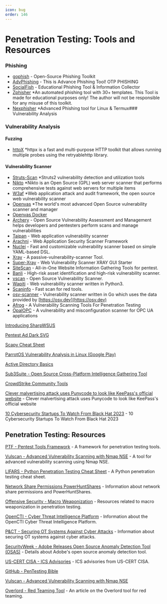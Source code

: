 ```yaml
---
icon: bug
order: 146
---
```


# Penetration Testing: Tools and Resources

### Phishing
* [gophish](https://github.com/gophish/gophish) - Open-Source Phishing Toolkit
* [AdvPhishing](https://github.com/Ignitetch/AdvPhishing) - This is Advance Phishing Tool! OTP PHISHING
* [SocialFish](https://github.com/UndeadSec/SocialFish) - Educational Phishing Tool & Information Collector
* [Zphisher](https://github.com/htr-tech/zphisher) *An automated phishing tool with 30+ templates. This Tool is made for educational purposes only! The author will not be responsible for any misuse of this toolkit.
* [Nexphisher](https://github.com/htr-tech/nexphisher) *Advanced Phishing tool for Linux & Termux### Vulnerability Analysis

### Vulnerability Analysis

#### Fuzzing

* [httpX](https://github.com/projectdiscovery/httpx) *httpx is a fast and multi-purpose HTTP toolkit that allows running multiple probes using the retryablehttp library.

#### Vulnerability Scanner

* [Struts-Scan](https://github.com/Lucifer1993/struts-scan) *Struts2 vulnerability detection and utilization tools
* [Nikto](https://github.com/sullo/nikto) *Nikto is an Open Source (GPL) web server scanner that performs comprehensive tests against web servers for multiple items
* [W3af](https://github.com/andresriancho/w3af/) *Web application attack and audit framework, the open source web vulnerability scanner
* [Openvas](http://www.openvas.org/) *The world's most advanced Open Source vulnerability scanner and manager
* [Openvas Docker](https://github.com/mikesplain/openvas-docker)
* [Archery](https://github.com/archerysec/archerysec) - Open Source Vulnerability Assessment and Management helps developers and pentesters perform scans and manage vulnerabilities
* [Taipan](https://github.com/enkomio/Taipan) - Web application vulnerability scanner
* [Arachni](https://github.com/Arachni/arachni) - Web Application Security Scanner Framework
* [Nuclei](https://github.com/projectdiscovery/nuclei) - Fast and customizable vulnerability scanner based on simple YAML-based DSL.
* [Xray](https://github.com/chaitin/xray) - A passive-vulnerability-scanner Tool.
* [Super-Xray](https://github.com/4ra1n/super-xray) - Web Vulnerability Scanner XRAY GUI Starter
* [SiteScan](https://github.com/kracer127/SiteScan) - All-in-One Website Information Gathering Tools for pentest.
* [Banli](https://github.com/Goqi/Banli) - High-risk asset identification and high-risk vulnerability scanner.
* [vscan](https://github.com/veo/vscan) - Open Source Vulnerability Scanner.
* [Wapiti](https://github.com/wapiti-scanner/wapiti) - Web vulnerability scanner written in Python3.
* [Scaninfo](https://github.com/redtoolskobe/scaninfo) - Fast scan for red tools.
* [osv-scanner](https://github.com/google/osv-scanner) - Vulnerability scanner written in Go which uses the data provided by [https://osv.dev](https://osv.dev)
* [Afrog](https://github.com/zan8in/afrog) - A Vulnerability Scanning Tools For Penetration Testing
* [OpalOPC](https://opalopc.com/) - A vulnerability and misconfiguration scanner for OPC UA applications

[Introducing SharpWSUS](https://labs.nettitude.com/blog/introducing-sharpwsus/)

[Pentest Ad Dark SVG](https://mayfly277.github.io/assets/blog/pentest_ad_dark.svg)

[Scapy Cheat Sheet](https://pentestmag.com/pentest-scapy-cheat-sheet/)

[ParrotOS Vulnerability Analysis in Linux (Google Play)](https://play.google.com/store/apps/details?id=com.khalnayak.parrotosvulnerabilityanalysisinlinux)

[Active Directory Basics](https://rootdse.org/posts/active-directory-basics-1/)

[Sub3Suite - Open Source Cross-Platform Intelligence Gathering Tool](https://securityonline.info/sub3suite-free-open-source-cross-platform-intelligence-gathering-tool/)

[CrowdStrike Community Tools](https://www.crowdstrike.com/resources/#filter=.tag-community-tool)

[Clever malvertising attack uses Punycode to look like KeePass's official website](https://www.malwarebytes.com/blog/threat-intelligence/2023/10/clever-malvertising-attack-uses-punycode-to-look-like-legitimate-website?utm_campaign=RT&utm_medium=social) - Clever malvertising attack uses Punycode to look like KeePass's official website

[10 Cybersecurity Startups To Watch From Black Hat 2023](https://www.crn.com/news/security/10-cybersecurity-startups-to-watch-from-black-hat-2023) - 10 Cybersecurity Startups To Watch From Black Hat 2023

## Penetration Testing: Resources

[PTF - Pentest Tools Framework](https://hakin9.org/ptf-pentest-tools-framework-exploits-scanner-password/) - A framework for penetration testing tools.

[Vulscan - Advanced Vulnerability Scanning with Nmap NSE](https://hakin9.org/vulscan-advanced-vulnerability-scanning-with-nmap-nse/) - A tool for advanced vulnerability scanning using Nmap NSE.

[LIFARS - Python Penetration Testing Cheat Sheet](https://www.lifars.com/knowledge-center/python-penetration-testing-cheat-sheet/) - A Python penetration testing cheat sheet.

[Network Share Permissions PowerHuntShares](https://www.netspi.com/blog/technical/network-penetration-testing/network-share-permissions-powerhuntshares/) - Information about network share permissions and PowerHuntShares.

[Offensive Security - Macro Weaponization](https://www.offensive-security.com/offsec/macro-weaponization/) - Resources related to macro weaponization in penetration testing.

[OpenCTI - Cyber Threat Intelligence Platform](https://www.opencti.io/en/) - Information about the OpenCTI Cyber Threat Intelligence Platform.

[P&CT - Securing OT Systems Against Cyber Attacks](https://www.pandct.com/news/securing-ot-systems-against-cyber-attack) - Information about securing OT systems against cyber attacks.

[SecurityWeek - Adobe Releases Open Source Anomaly Detection Tool (OSAS)](https://www.securityweek.com/adobe-releases-open-source-anomaly-detection-tool-osas) - Details about Adobe's open source anomaly detection tool.

[US-CERT CISA - ICS Advisories](https://us-cert.cisa.gov/ics/advisories/icsa-21-103-01) - ICS advisories from US-CERT CISA.

[GitHub - PenTesting Bible](https://github.com/blaCCkHatHacEEkr/PENTESTING-BIBLE)

[Vulscan - Advanced Vulnerability Scanning with Nmap NSE](https://hakin9.org/vulscan-advanced-vulnerability-scanning-with-nmap-nse/)

[Overlord - Red Teaming Tool](https://www.kitploit.com/2021/04/overlord-overlord-red-teaming.html?m=1) - An article on the Overlord tool for red teaming.
